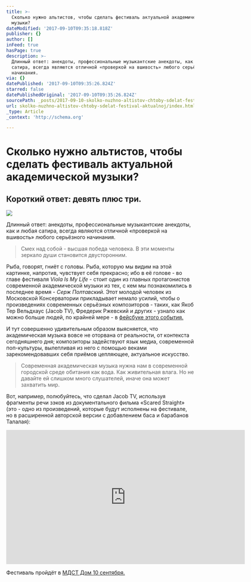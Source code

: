 ```yaml
---
title: >-
  Сколько нужно альтистов, чтобы сделать фестиваль актуальной академической
  музыки?
dateModified: '2017-09-10T09:35:18.818Z'
publisher: {}
author: []
inFeed: true
hasPage: true
description: >-
  Длинный ответ: анекдоты, профессиональные музыкантские анекдоты, как и любая
  сатира, всегда являются отличной «проверкой на вшивость» любого серьёзного
  начинания.
via: {}
datePublished: '2017-09-10T09:35:26.824Z'
starred: false
datePublishedOriginal: '2017-09-10T09:35:26.824Z'
sourcePath: _posts/2017-09-10-skolko-nuzhno-altistov-chtoby-sdelat-festival-aktualnoj.md
url: skolko-nuzhno-altistov-chtoby-sdelat-festival-aktualnoj/index.html
_type: Article
_context: 'http://schema.org'

---
```

# Сколько нужно альтистов, чтобы сделать фестиваль актуальной академической музыки?

## Короткий ответ: девять плюс три.
![](https://imgflo.herokuapp.com/graph/2b2431f8e7ba7b0/dc19e4d24e7935377368238da6df516d/croprotate.jpg?cropheight=1120&cropwidth=1856&degrees=0&input=https%3A%2F%2Fthe-grid-user-content.s3-us-west-2.amazonaws.com%2F17f1ac9b-7379-45cf-b895-171859629fe6.jpg&x=96&y=0)

Длинный ответ: анекдоты, профессиональные музыкантские анекдоты, как и любая сатира, всегда являются отличной «проверкой на вшивость» любого серьёзного начинания.

> Смех над собой - высшая победа человека. В эти моменты зеркало души становится двусторонним.

Рыба, говорят, гниёт с головы. Рыба, которую мы видим на этой картинке, напротив, чувствует себя прекрасно; ибо в её голове - во главе фестиваля _Viola Is My Life_ - стоит один из главных протагонистов современной академической музыки из тех, с кем мы познакомились в последнее время - _Серж Полтавский_. Этот молодой человек из Московской Консерватории прикладывает немало усилий, чтобы о произведениях современных серьёзных композиторов - таких, как Якоб Тер Вельдхаус (Jacob TV), Фредерик Ржевский и других - узнало как можно больше людей, по крайней мере - в [фейсбуке этого события.][0]

И тут совершенно удивительным образом выясняется, что академическая музыка вовсе не оторвана от реальности, от контекста сегодняшнего дня; композиторы задействуют язык медиа, современной поп-культуры, вылепливая из него с помощью веками зарекомендовавших себя приёмов цепляющее, актуальное искусство.

> Современная академическая музыка нужна нам в современной городской среде обитания как вода. Как живительная влага. Но не давайте ей слишком много слушателей, иначе она может захватить мир.

Вот, например, полюбуйтесь, что сделал Jacob TV, используя фрагменты речи зэков из документального фильма «Scared Straight» (это - одно из произведений, которые будут исполнены на фестивале, но в расширенной авторской версии с добавлением баса и барабанов Талалая):

<iframe src="https://cdn.embedly.com/widgets/media.html?src=https%3A%2F%2Fwww.youtube.com%2Fembed%2FeNexYbyH5Lo%3Ffeature%3Doembed&amp;url=http%3A%2F%2Fwww.youtube.com%2Fwatch%3Fv%3DeNexYbyH5Lo&amp;image=https%3A%2F%2Fi.ytimg.com%2Fvi%2FeNexYbyH5Lo%2Fhqdefault.jpg&amp;key=a715cf41cc93453ca338d350cd26f87b&amp;type=text%2Fhtml&amp;schema=youtube" width="640" height="360" scrolling="no" frameborder="0" allowfullscreen="" style=""></iframe>

Фестиваль пройдёт в [МДСТ Дом 10 сентября.][1]

[0]: https://m.facebook.com/events/122099068406016/ "Viola Is My Life on Facebook"
[1]: http://dom.com.ru/events/3828/ "Viola Is My Life"